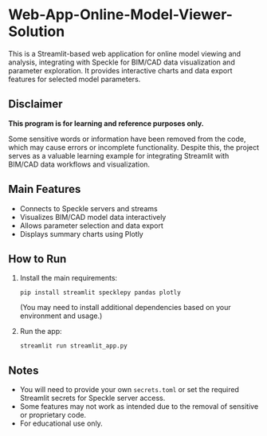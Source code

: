 # Web-App-Online-Model-Viewer-Solution

This is a Streamlit-based web application for online model viewing and analysis, integrating with Speckle for BIM/CAD data visualization and parameter exploration. It provides interactive charts and data export features for selected model parameters.

## Disclaimer

**This program is for learning and reference purposes only.**

Some sensitive words or information have been removed from the code, which may cause errors or incomplete functionality. Despite this, the project serves as a valuable learning example for integrating Streamlit with BIM/CAD data workflows and visualization.

## Main Features

- Connects to Speckle servers and streams
- Visualizes BIM/CAD model data interactively
- Allows parameter selection and data export
- Displays summary charts using Plotly

## How to Run

1. Install the main requirements:

   ```
   pip install streamlit specklepy pandas plotly
   ```

   (You may need to install additional dependencies based on your environment and usage.)
2. Run the app:

   ```
   streamlit run streamlit_app.py
   ```

## Notes

- You will need to provide your own `secrets.toml` or set the required Streamlit secrets for Speckle server access.
- Some features may not work as intended due to the removal of sensitive or proprietary code.
- For educational use only.
